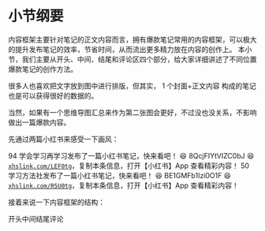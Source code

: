 # 小节纲要

内容框架主要针对笔记的正文内容而言，拥有爆款笔记常用的内容框架，可以极大的提升发布笔记的效率，节省时间，从而流出更多精力放在内容的创作上。
本小节，我们主要从开头、中间、结尾和评论区四个部分，给大家详细讲述了不同位置爆款笔记的创作方法。

很多人也喜欢把文字放到图中进行排版，但其实， 1 个封面+正文内容 构成的笔记也是可以获得很好的数据的。

当然，如果有一个思维导图汇总来作为第二张图会更好，不过没也没关系，不影响做出一篇爆款内容。

先通过两篇小红书来感受一下画风：

94 学会学习再学习发布了一篇小红书笔记，快来看吧！ 😆 8QcjFIYtVIZC0bJ 😆 [`xhslink.com/LEF0tg`](http://xhslink.com/LEF0tg?accessToken=eyJhbGciOiJIUzI1NiIsImtpZCI6ImRlZmF1bHQiLCJ0eXAiOiJKV1QifQ.eyJleHAiOjE2NjEyNDc4NzksImZpbGVHVUlEIjoiOE5rNk00Yk84ZWlYNTFxTCIsImlhdCI6MTY2MTI0NzU3OSwiaXNzIjoidXBsb2FkZXJfYWNjZXNzX3Jlc291cmNlIiwidXNlcklkIjo1Mzc0NzExfQ.SQB-kQMxp9ajvwI7c74bXNu14CK_XA9mq0JWk2CHTHM)，复制本条信息，打开【小红书】App 查看精彩内容！
50 学习方法社发布了一篇小红书笔记，快来看吧！ 😆 BE1GMFb1Izi0O1F 😆 [`xhslink.com/R5U0tg`](http://xhslink.com/R5U0tg?accessToken=eyJhbGciOiJIUzI1NiIsImtpZCI6ImRlZmF1bHQiLCJ0eXAiOiJKV1QifQ.eyJleHAiOjE2NjEyNDc4NzksImZpbGVHVUlEIjoiOE5rNk00Yk84ZWlYNTFxTCIsImlhdCI6MTY2MTI0NzU3OSwiaXNzIjoidXBsb2FkZXJfYWNjZXNzX3Jlc291cmNlIiwidXNlcklkIjo1Mzc0NzExfQ.SQB-kQMxp9ajvwI7c74bXNu14CK_XA9mq0JWk2CHTHM)，复制本条信息，打开【小红书】App 查看精彩内容！

接着来说一下内容框架的结构：

开头中间结尾评论